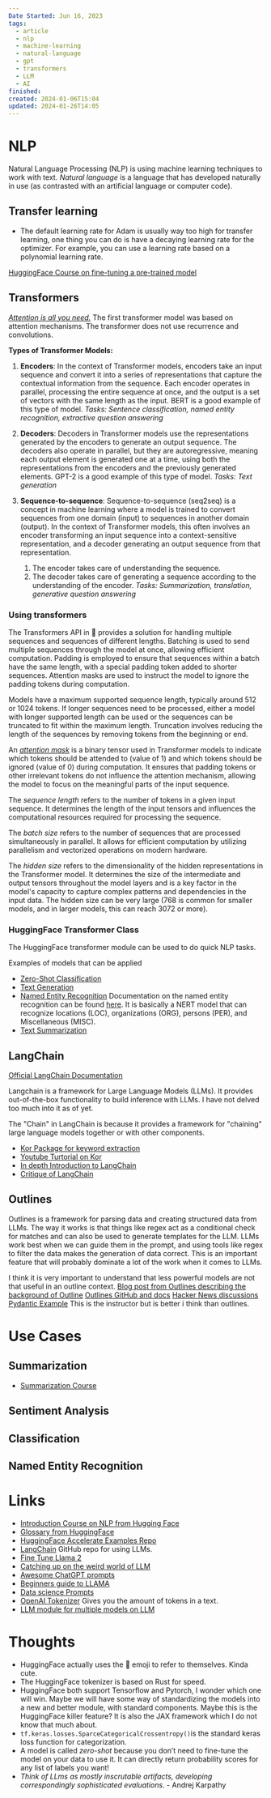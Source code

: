 ```yaml
---
Date Started: Jun 16, 2023
tags:
  - article
  - nlp
  - machine-learning
  - natural-language
  - gpt
  - transformers
  - LLM
  - AI
finished: 
created: 2024-01-06T15:04
updated: 2024-01-26T14:05
---
```



# NLP
Natural Language Processing (NLP) is using machine learning techniques to work with text. 
*Natural language* is a language that has developed naturally in use (as contrasted with an artificial language or computer code).


## Transfer learning


- The default learning rate for Adam is usually way too high for transfer learning, one thing you can do is have a decaying learning rate for the optimizer.  For example, you can use a learning rate based on a polynomial learning rate. 

[HuggingFace Course on fine-tuning a pre-trained model](https://huggingface.co/docs/transformers/training)

## Transformers
[*Attention is all you need.*](https://arxiv.org/abs/1706.03762) The first transformer model was based on attention mechanisms. The transformer does not use recurrence and convolutions.   


**Types of Transformer Models:**
1. **Encoders**: In the context of Transformer models, encoders take an input sequence and convert it into a series of representations that capture the contextual information from the sequence. Each encoder operates in parallel, processing the entire sequence at once, and the output is a set of vectors with the same length as the input. BERT is a good example of this type of model. 
	*Tasks: Sentence classification, named entity recognition, extractive question answering*
	
1. **Decoders**: Decoders in Transformer models use the representations generated by the encoders to generate an output sequence. The decoders also operate in parallel, but they are autoregressive, meaning each output element is generated one at a time, using both the representations from the encoders and the previously generated elements. GPT-2 is a good example of this type of model. 
   *Tasks: Text generation*

3. **Sequence-to-sequence**: Sequence-to-sequence (seq2seq) is a concept in machine learning where a model is trained to convert sequences from one domain (input) to sequences in another domain (output). In the context of Transformer models, this often involves an encoder transforming an input sequence into a context-sensitive representation, and a decoder generating an output sequence from that representation.
	1. The encoder takes care of understanding the sequence. 
	2. The decoder takes care of generating a sequence according to the understanding of the encoder. 
	*Tasks: Summarization, translation, generative question answering*

### Using transformers
The Transformers API in 🤗 provides a solution for handling multiple sequences and sequences of different lengths. Batching is used to send multiple sequences through the model at once, allowing efficient computation. Padding is employed to ensure that sequences within a batch have the same length, with a special padding token added to shorter sequences. Attention masks are used to instruct the model to ignore the padding tokens during computation. 

Models have a maximum supported sequence length, typically around 512 or 1024 tokens. If longer sequences need to be processed, either a model with longer supported length can be used or the sequences can be truncated to fit within the maximum length. Truncation involves reducing the length of the sequences by removing tokens from the beginning or end. 

An *[attention mask](https://huggingface.co/docs/transformers/glossary#attention-mask)* is a binary tensor used in Transformer models to indicate which tokens should be attended to (value of 1) and which tokens should be ignored (value of 0) during computation. It ensures that padding tokens or other irrelevant tokens do not influence the attention mechanism, allowing the model to focus on the meaningful parts of the input sequence.

The *sequence length* refers to the number of tokens in a given input sequence. It determines the length of the input tensors and influences the computational resources required for processing the sequence.

The *batch size* refers to the number of sequences that are processed simultaneously in parallel. It allows for efficient computation by utilizing parallelism and vectorized operations on modern hardware.

The *hidden size* refers to the dimensionality of the hidden representations in the Transformer model. It determines the size of the intermediate and output tensors throughout the model layers and is a key factor in the model's capacity to capture complex patterns and dependencies in the input data. The hidden size can be very large (768 is common for smaller models, and in larger models, this can reach 3072 or more).

### HuggingFace Transformer Class

The HuggingFace transformer module can be used to do quick NLP tasks. 

Examples of models that can be applied 
- [Zero-Shot Classification](https://huggingface.co/learn/nlp-course/chapter1/3?fw=pt#zero-shot-classification)
- [Text Generation](https://huggingface.co/learn/nlp-course/chapter1/3?fw=pt#zero-shot-classification) 
- [Named Entity Recognition](https://huggingface.co/learn/nlp-course/chapter1/3?fw=pt#named-entity-recognition)  Documentation on the named entity recognition can be found [here](https://huggingface.co/dslim/bert-base-NER). It is basically a NERT model that can recognize locations (LOC), organizations (ORG), persons (PER), and Miscellaneous (MISC).
- [Text Summarization](https://huggingface.co/learn/nlp-course/chapter1/3?fw=pt#summarization) 



## LangChain
[Official LangChain Documentation](https://python.langchain.com/docs/get_started/introduction.html)


Langchain is a framework for Large Language Models (LLMs). It provides out-of-the-box functionality to build inference with LLMs. I have not delved too much into it as of yet. 

The "Chain" in LangChain is because it provides a framework for "chaining" large language models together or with other components. 

- [Kor Package for keyword extraction](https://github.com/eyurtsev/kor)
- [Youtube Turtorial on Kor](https://github.com/eyurtsev/kor)
- [In depth Introduction to LangChain](https://www.youtube.com/watch?v=2xxziIWmaSA&list=WL&index=17&ab_channel=GregKamradt%28DataIndy%29)
- [Critique of LangChain](https://minimaxir.com/2023/07/langchain-problem/)

## Outlines 
Outlines is a framework for parsing data and creating structured data from LLMs. The way it works is that things like regex act as a conditional check for matches and can also be used to generate templates for the LLM. LLMs work best when we can guide them in the prompt, and using tools like regex to filter the data makes the generation of data correct. This is an important feature that will probably dominate a lot of the work when it comes to LLMs.


I think it is very important to understand that less powerful models are not that useful in an outline context.
[Blog post from Outlines describing the background of Outline](https://blog.normalcomputing.ai/posts/2023-07-27-regex-guided-generation/regex-guided-generation.html#making-guided-generation-possible) 
[Outlines GitHub and docs](https://github.com/normal-computing/outlines#efficient-regex-guided-generation)
[Hacker News discussions](https://news.ycombinator.com/item?id=37125118)
[Pydantic Example](https://youtu.be/yj-wSRJwrrc?si=eQGFoq8VSeZRDySS)  This is the instructor but is better i think than outlines. 


# Use Cases


## Summarization

- [Summarization Course]( https://huggingface.co/tasks/summarization)
## Sentiment Analysis


## Classification


## Named Entity Recognition


# Links
- [Introduction Course on NLP from Hugging Face](https://huggingface.co/learn/nlp-course/chapter0/1?fw=pt)
- [Glossary from HuggingFace](https://huggingface.co/docs/transformers/glossary#attention-mask)
- [HuggingFace Accelerate Examples Repo](https://github.com/huggingface/accelerate/tree/main/examples)
- [LangChain](https://github.com/hwchase17/chat-langchain) GitHub repo for using LLMs. 
- [Fine Tune Llama 2](https://brev.dev/blog/fine-tuning-llama-2)
- [Catching up on the weird world of LLM](https://simonwillison.net/2023/Aug/3/weird-world-of-llms/)
- [Awesome ChatGPT prompts](https://github.com/sindresorhus/awesome-chatgpt)
- [Beginners guide to LLAMA](https://agi-sphere.com/llama-guide/)
- [Data science Prompts](https://github.com/travistangvh/ChatGPT-Data-Science-Prompts)
- [OpenAI Tokenizer](https://openai-tokenizer.netlify.app/) Gives you the amount of tokens in a text. 
- [LLM module for multiple models on LLM](https://llm.datasette.io/en/stable/other-models.html)

# Thoughts 
- HuggingFace actually uses the  🤗  emoji to refer to themselves. Kinda cute. 
- The HuggingFace tokenizer is based on Rust for speed.
- HuggingFace both support Tensorflow and Pytorch, I wonder which one will win.  Maybe we will have some way of standardizing the models into a new and better module, with standard components. Maybe this is the HuggingFace killer feature? It is also the JAX framework which I do not know that much about. 
- `tf.keras.losses.SparceCategoricalCrossentropy()`is the standard keras loss function for categorization. 
- A model is called _zero-shot_ because you don’t need to fine-tune the model on your data to use it. It can directly return probability scores for any list of labels you want!
- *Think of LLms as mostly inscrutable artifacts, developing correspondingly sophisticated evaluations.*  - Andrej Karpathy


